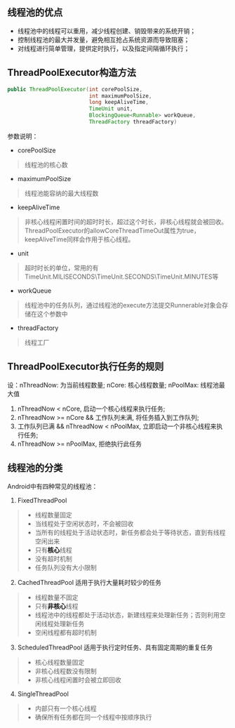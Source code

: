 ## 线程池的优点
 - 线程池中的线程可以重用，减少线程创建、销毁带来的系统开销；
 - 控制线程池的最大并发量，避免相互抢占系统资源而导致阻塞；
 - 对线程进行简单管理，提供定时执行，以及指定间隔循环执行；

## ThreadPoolExecutor构造方法

``` Java
public ThreadPoolExecutor(int corePoolSize,
                          int maximumPoolSize,
                          long keepAliveTime,
                          TimeUnit unit,
                          BlockingQueue<Runnable> workQueue,
                          ThreadFactory threadFactory)
```

参数说明：
 - corePoolSize
>  线程池的核心数

 - maximumPoolSize
> 线程池能容纳的最大线程数

 - keepAliveTime
> 非核心线程闲置时间的超时时长，超过这个时长，非核心线程就会被回收。ThreadPoolExecutor的allowCoreThreadTimeOut属性为true，keepAliveTime同样会作用于核心线程。

 - unit
> 超时时长的单位，常用的有TimeUnit.MILISECONDS\TimeUnit.SECONDS\TimeUnit.MINUTES等

 - workQueue
> 线程池中的任务队列，通过线程池的execute方法提交Runnerable对象会存储在这个参数中

 - threadFactory
> 线程工厂



## ThreadPoolExecutor执行任务的规则
设：nThreadNow: 为当前线程数量;
   nCore: 核心线程数量;
   nPoolMax: 线程池最大值

1. nThreadNow < nCore, 启动一个核心线程来执行任务;
2. nThreadNow >= nCore && 工作队列未满, 将任务插入到工作队列;
3. 工作队列已满 && nThreadNow < nPoolMax, 立即启动一个非核心线程来执行任务;
4. nThreadNow >= nPoolMax, 拒绝执行此任务


## 线程池的分类
Android中有四种常见的线程池：

1. FixedThreadPool
>  - 线程数量固定
>  - 当线程处于空闲状态时，不会被回收
>  - 当所有的线程处于活动状态时，新任务都会处于等待状态，直到有线程空闲出来
>  - 只有<font color="black">**核心**</font>线程
>  - 没有超时机制
>  - 任务队列没有大小限制

2. CachedThreadPool 适用于执行大量耗时较少的任务
>  - 线程数量不固定
>  - 只有<font color="black">**非核心**</font>线程
>  - 线程池中的线程都处于活动状态，新建线程来处理新任务；否则利用空闲线程处理新任务
>  - 空闲线程都有超时机制

3. ScheduledThreadPool 适用于执行定时任务、具有固定周期的重复任务
>  - 核心线程数量固定
>  - 非核心线程数没有限制
>  - 非核心线程闲置时会被立即回收

4. SingleThreadPool
>  - 内部只有一个核心线程
>  - 确保所有任务都在同一个线程中按顺序执行


